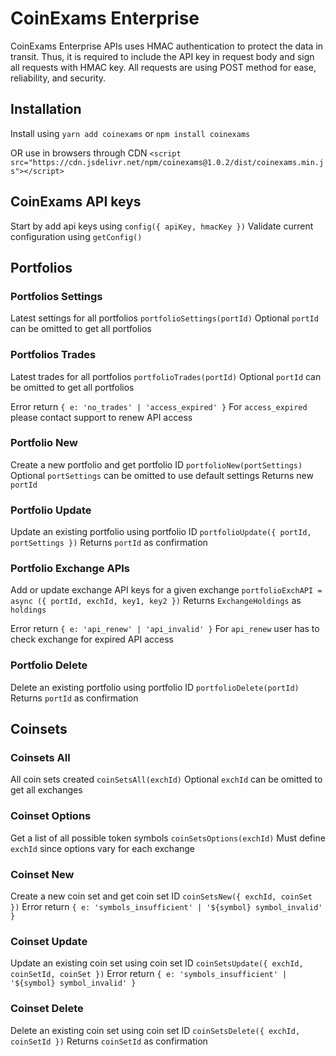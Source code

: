 # CoinExams Enterprise
CoinExams Enterprise APIs uses HMAC authentication to protect the data in transit. Thus, it is required to include the API key in request body and sign all requests with HMAC key. All requests are using POST method for ease, reliability, and security.

## Installation
Install using `yarn add coinexams` or `npm install coinexams` 

OR use in browsers through CDN
`<script src="https://cdn.jsdelivr.net/npm/coinexams@1.0.2/dist/coinexams.min.js"></script>`

## CoinExams API keys
Start by add api keys using `config({ apiKey, hmacKey })`
Validate current configuration using `getConfig()`

## Portfolios
### Portfolios Settings
Latest settings for all portfolios `portfolioSettings(portId)`
Optional `portId` can be omitted to get all portfolios

### Portfolios Trades
Latest trades for all portfolios `portfolioTrades(portId)`
Optional `portId` can be omitted to get all portfolios

Error return `{ e: 'no_trades' | 'access_expired' }`
For `access_expired` please contact support to renew API access

### Portfolio New
Create a new portfolio and get portfolio ID `portfolioNew(portSettings)`
Optional `portSettings` can be omitted to use default settings
Returns new `portId`

### Portfolio Update
Update an existing portfolio using portfolio ID `portfolioUpdate({ portId, portSettings })`
Returns `portId` as confirmation

### Portfolio Exchange APIs
Add or update exchange API keys for a given exchange
`portfolioExchAPI = async ({ portId, exchId, key1, key2 })`
Returns `ExchangeHoldings` as `holdings` 

Error return `{ e: 'api_renew' | 'api_invalid' }`
For `api_renew` user has to check exchange for expired API access

### Portfolio Delete
Delete an existing portfolio using portfolio ID `portfolioDelete(portId)`
Returns `portId` as confirmation

## Coinsets
### Coinsets All
All coin sets created `coinSetsAll(exchId)`
Optional `exchId` can be omitted to get all exchanges

### Coinset Options
Get a list of all possible token symbols `coinSetsOptions(exchId)`
Must define `exchId` since options vary for each exchange

### Coinset New
Create a new coin set and get coin set ID `coinSetsNew({ exchId, coinSet })`
Error return `{ e: 'symbols_insufficient' | '${symbol} symbol_invalid' }`

### Coinset Update
Update an existing coin set using coin set ID `coinSetsUpdate({ exchId, coinSetId, coinSet })`
Error return `{ e: 'symbols_insufficient' | '${symbol} symbol_invalid' }`

### Coinset Delete
Delete an existing coin set using coin set ID `coinSetsDelete({ exchId, coinSetId })`
Returns `coinSetId` as confirmation